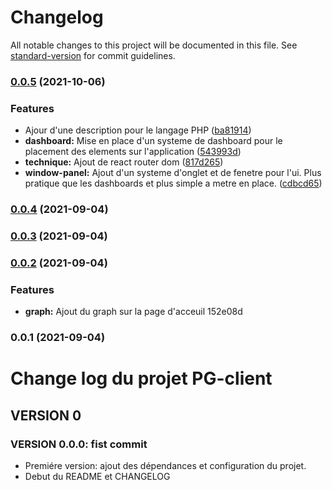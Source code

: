 # Changelog

All notable changes to this project will be documented in this file. See [standard-version](https://github.com/conventional-changelog/standard-version) for commit guidelines.

### [0.0.5](https://github.com/kilrasemifir/perks-graph-client/compare/v0.0.4...v0.0.5) (2021-10-06)


### Features

* Ajour d'une description pour le langage PHP ([ba81914](https://github.com/kilrasemifir/perks-graph-client/commit/ba81914f29fcd74956cf530a40583eed65208da0))
* **dashboard:** Mise en place d'un systeme de dashboard pour le placement des elements sur l'application ([543993d](https://github.com/kilrasemifir/perks-graph-client/commit/543993d610b93b55a890cd2a2f04d8d1325e5f8c))
* **technique:** Ajout de react router dom ([817d265](https://github.com/kilrasemifir/perks-graph-client/commit/817d26516e382365a2b73d384d2234c438367514))
* **window-panel:** Ajout d'un systeme d'onglet et de fenetre pour l'ui. Plus pratique que les dashboards et plus simple a metre en place. ([cdbcd65](https://github.com/kilrasemifir/perks-graph-client/commit/cdbcd654e3463b6caefac73c525958966e2e0b77))

### [0.0.4](https://github.com/kilrasemifir/perks-graph-client/compare/v0.0.3...v0.0.4) (2021-09-04)

### [0.0.3](///compare/v0.0.2...v0.0.3) (2021-09-04)

### [0.0.2](///compare/v0.0.1...v0.0.2) (2021-09-04)


### Features

* **graph:** Ajout du graph sur la page d'acceuil 152e08d

### 0.0.1 (2021-09-04)

# Change log du projet PG-client

## VERSION 0
### VERSION 0.0.0: fist commit
- Premiére version: ajout des dépendances et configuration du projet.
- Debut du README et CHANGELOG